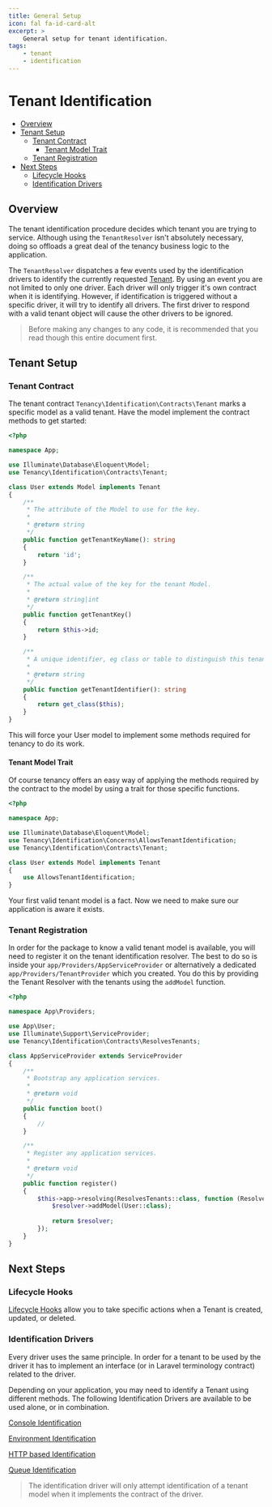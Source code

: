 ```yaml
---
title: General Setup
icon: fal fa-id-card-alt
excerpt: >
    General setup for tenant identification.
tags:
    - tenant
    - identification
---
```


# Tenant Identification

- [Overview](#overview)
- [Tenant Setup](#tenant-setup)
  - [Tenant Contract](#tenant-contract)
    - [Tenant Model Trait](#tenant-model-trait)
  - [Tenant Registration](tenant-registration)
- [Next Steps](#next-steps)
  - [Lifecycle Hooks](#lifecycle-hooks)
  - [Identification Drivers](#identification-drivers)

## Overview

The tenant identification procedure decides which tenant you are trying to service. Although using the `TenantResolver` isn't absolutely necessary, doing so offloads a great deal of the tenancy business logic to the application.

The `TenantResolver` dispatches a few events used by the identification drivers to identify the currently requested [Tenant](what-is-a-tenant). By using an event you are not limited to only one driver. Each driver will only trigger it's own contract when it is identifying. However, if identification is triggered without a specific driver, it will try to identify all drivers. The first driver to respond with a valid tenant object will cause the other drivers to be ignored.

> Before making any changes to any code, it is recommended that you read though this entire document first.

## Tenant Setup

### Tenant Contract

The tenant contract `Tenancy\Identification\Contracts\Tenant` marks a specific 
model as a valid tenant. Have the model implement the contract methods to get started:

```php
<?php

namespace App;

use Illuminate\Database\Eloquent\Model;
use Tenancy\Identification\Contracts\Tenant;

class User extends Model implements Tenant
{
    /**
     * The attribute of the Model to use for the key.
     *
     * @return string
     */
    public function getTenantKeyName(): string
    {
        return 'id';
    }

    /**
     * The actual value of the key for the tenant Model.
     *
     * @return string|int
     */
    public function getTenantKey()
    {
        return $this->id;
    }

    /**
     * A unique identifier, eg class or table to distinguish this tenant Model.
     *
     * @return string
     */
    public function getTenantIdentifier(): string
    {
        return get_class($this);
    }
}
```

This will force your User model to implement some methods
required for tenancy to do its work. 

#### Tenant Model Trait

Of course tenancy offers an easy way of applying the methods
required by the contract to the model by using a trait for those specific functions.

```php
<?php

namespace App;

use Illuminate\Database\Eloquent\Model;
use Tenancy\Identification\Concerns\AllowsTenantIdentification;
use Tenancy\Identification\Contracts\Tenant;

class User extends Model implements Tenant
{
    use AllowsTenantIdentification;
}
```

Your first valid tenant model is a fact. Now we need to make sure our application
is aware it exists.

### Tenant Registration

In order for the package to know a valid tenant model is available, you will need 
to register it on the tenant identification resolver. The best to do so is inside
your `app/Providers/AppServiceProvider` or alternatively a dedicated `app/Providers/TenantProvider`
which you created. You do this by providing the Tenant Resolver with the tenants using the `addModel` function.

```php
<?php

namespace App\Providers;

use App\User;
use Illuminate\Support\ServiceProvider;
use Tenancy\Identification\Contracts\ResolvesTenants;

class AppServiceProvider extends ServiceProvider
{
    /**
     * Bootstrap any application services.
     *
     * @return void
     */
    public function boot()
    {
        //
    }

    /**
     * Register any application services.
     *
     * @return void
     */
    public function register()
    {
        $this->app->resolving(ResolvesTenants::class, function (ResolvesTenants $resolver) {
            $resolver->addModel(User::class);
            
            return $resolver;
        });
    }
}
```

## Next Steps

### Lifecycle Hooks

[Lifecycle Hooks](architecture-lifecycle) allow you to take specific actions when a Tenant is created, updated, or deleted.

### Identification Drivers

Every driver uses the same principle. In order for a tenant to be used by the driver it has to implement an interface (or in Laravel terminology contract) related to the driver.

Depending on your application, you may need to identify a Tenant using different methods. The following Identification Drivers are available to be used alone, or in combination.

[Console Identification](identification-console)

[Environment Identification](identification-environment)

[HTTP based Identification](identification-http)

[Queue Identification](identification-queue)

> The identification driver will only attempt identification of a tenant model when it implements the contract of the driver.
